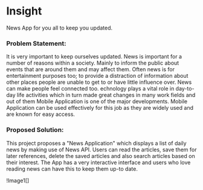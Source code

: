 # Insight
News App for you all to keep you updated.

### Problem Statement:

It is very important to keep ourselves updated. News is important for a number of reasons within a society. Mainly to inform the public about events that are around them and may affect them. 
Often news is for entertainment purposes too; to provide a distraction of information about other places people are unable to get to or have little influence over. News can make people feel connected too. echnology plays a vital role in day-to-day life activities which in turn made great changes in many work fields and out of them Mobile Application is one of the major developments. Mobile Application can be used effectively for this job as they are widely used and are known for easy access.

### Proposed Solution:

This project proposes a "News Application" which displays a list of daily news by making use of News API. Users can read the articles, save them for later references, delete the saved articles and also search articles based on their interest.
The App has a very interactive interface and users who love reading news can have this to keep them up-to date. 


!Image1[]
